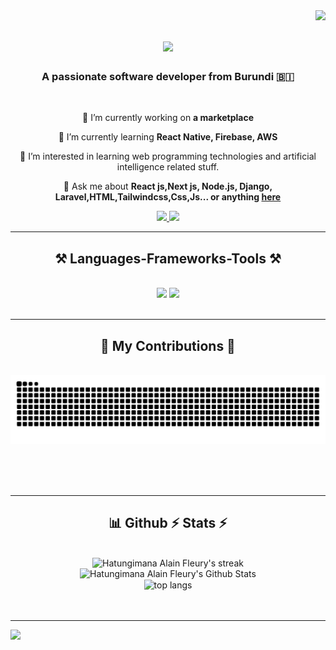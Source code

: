<img align="right" src="https://visitor-badge.laobi.icu/badge?page_id=hafgun.hafgun" />

<h1 align="center">
    <img src="https://readme-typing-svg.herokuapp.com/?font=Righteous&size=35&center=true&vCenter=true&width=500&height=70&duration=4000&lines=Hi+There!+👋;+I'm+Alain+Fleury+Hat!;" />
</h1>

<h3 align="center">A passionate software developer from Burundi 🇧🇮 </h3>

<br/>

<div align="center">
 
 🔭 I’m currently working on **a marketplace**
 
 🌱 I’m currently learning **React Native, Firebase, AWS**

 👀 I’m interested in learning web programming technologies and artificial intelligence related stuff.

💬 Ask me about **React js,Next js, Node.js, Django, Laravel,HTML,Tailwindcss,Css,Js... or anything [here](https://github.com/Hafgun/Hafgun/issues)**

 </div>

 <div align="center"> 
  <a href="mailto:hafpixels06@gmail.com">
    <img src="https://img.shields.io/badge/Gmail-333333?style=for-the-badge&logo=gmail&logoColor=red" />
  </a>
  <a href="https://linkedin.com/in/Alain-Fleury-Hatungimana" target="_blank">
    <img src="https://img.shields.io/badge/LinkedIn-0077B5?style=for-the-badge&logo=linkedin&logoColor=white" target="_blank" />
  </a>
<!--   <a href="https://hafgun.github.io" target="_blank"> -->
<!--      <img src="https://img.shields.io/badge/Portfolio-FF5722?style=for-the-badge&logo=todoist&logoColor=white" target="_blank" />  -->
<!--   </a> -->
</div>

 <hr/>

<h2 align="center">⚒️ Languages-Frameworks-Tools ⚒️</h2>
<br/>
<div align="center">
    <img src="https://skillicons.dev/icons?i=react,bootstrap,mui,html,css,vscode,github,figma,tailwind,git" />
    <img src="https://skillicons.dev/icons?i=java,python,javascript,laravel,flutter,nextjs,mysql,django" /><br>
</div>

<br/>
<hr/>

<div align="center">
  <h2>🐍 My Contributions 🐍</h2>
  <br>
  <img alt="snake eating my contributions" src="https://raw.githubusercontent.com/hafgun/hafgun/output/github-contribution-grid-snake.svg" />
  
  <br/><br/><br/>
</div>

<hr/>

<h2 align="center">📊 Github ⚡ Stats ⚡</h2>
<br>
<div align=center>
  <img width=390 src="https://github-readme-streak-stats.herokuapp.com/?user=Hafgun&count_private=true&theme=react&border_radius=10" alt="Hatungimana Alain Fleury's streak"/>
  <img width=390 src="https://github-readme-stats.vercel.app/api?username=Hafgun&show_icons=true&include_all_commits=true&count_private=true&layout=compact&theme=react&rank_icon=github&border_radius=10" alt="Hatungimana Alain Fleury's Github Stats" />
  <br/>
  <img width=325 align="center" src="https://github-readme-stats.vercel.app/api/top-langs/?username=Hafgun&hide=HTML&langs_count=8&layout=compact&theme=react&border_radius=10&size_weight=0.5&count_weight=0.5&exclude_repo=github-readme-stats" alt="top langs" />
    
</div>

<br/>
<br/>

<hr/>

[![](https://github-readme-activity-graph.vercel.app/graph?username=Hafgun&bg_color=060A0CD0&color=E6EDF3&line=00E7FF&point=00E7FF&area=true&hide_border=true)](https://github.com/Hafgun/github-readme-activity-graph)

<br/>
<br/>
